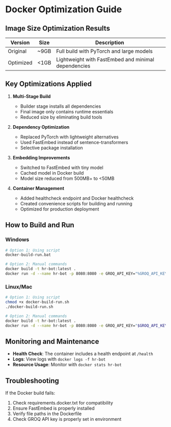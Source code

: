 # Docker Optimization Guide

## Image Size Optimization Results

| Version | Size | Description |
|---------|------|-------------|
| Original | ~9GB | Full build with PyTorch and large models |
| Optimized | <1GB | Lightweight with FastEmbed and minimal dependencies |

## Key Optimizations Applied

1. **Multi-Stage Build**
   - Builder stage installs all dependencies
   - Final image only contains runtime essentials
   - Reduced size by eliminating build tools

2. **Dependency Optimization**
   - Replaced PyTorch with lightweight alternatives
   - Used FastEmbed instead of sentence-transformers
   - Selective package installation

3. **Embedding Improvements**
   - Switched to FastEmbed with tiny model
   - Cached model in Docker build
   - Model size reduced from 500MB+ to <50MB

4. **Container Management**
   - Added healthcheck endpoint and Docker healthcheck
   - Created convenience scripts for building and running
   - Optimized for production deployment

## How to Build and Run

### Windows
```bash
# Option 1: Using script
docker-build-run.bat

# Option 2: Manual commands
docker build -t hr-bot:latest .
docker run -d --name hr-bot -p 8080:8080 -e GROQ_API_KEY="%GROQ_API_KEY%" hr-bot:latest
```

### Linux/Mac
```bash
# Option 1: Using script
chmod +x docker-build-run.sh
./docker-build-run.sh

# Option 2: Manual commands
docker build -t hr-bot:latest .
docker run -d --name hr-bot -p 8080:8080 -e GROQ_API_KEY="$GROQ_API_KEY" hr-bot:latest
```

## Monitoring and Maintenance

- **Health Check**: The container includes a health endpoint at `/health`
- **Logs**: View logs with `docker logs -f hr-bot`
- **Resource Usage**: Monitor with `docker stats hr-bot`

## Troubleshooting

If the Docker build fails:
1. Check requirements.docker.txt for compatibility
2. Ensure FastEmbed is properly installed
3. Verify file paths in the Dockerfile
4. Check GROQ API key is properly set in environment
